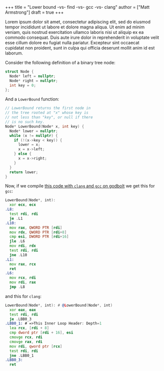 +++
title = "Lower bound -vs- find -vs- gcc -vs- clang"
author = ["Matt Armstrong"]
draft = true
+++

Lorem ipsum dolor sit amet, consectetur adipiscing elit, sed do eiusmod
tempor incididunt ut labore et dolore magna aliqua. Ut enim ad minim
veniam, quis nostrud exercitation ullamco laboris nisi ut aliquip ex ea
commodo consequat. Duis aute irure dolor in reprehenderit in voluptate
velit esse cillum dolore eu fugiat nulla pariatur. Excepteur sint occaecat
cupidatat non proident, sunt in culpa qui officia deserunt mollit anim id
est laborum.

Consider the following definition of a binary tree node:

```c++
struct Node {
  Node* left = nullptr;
  Node* right = nullptr;
  int key = 0;
};
```

And a `LowerBound` function:

```c++
// LowerBound returns the first node in
// the tree rooted at "x" whose key is
// not less than "key", or null if there
// is no such key.
Node* LowerBound(Node* x, int key) {
  Node* lower = nullptr;
  while (x != nullptr) {
    if (!(x->key < key)) {
      lower = x;
      x = x->left;
    } else {
      x = x->right;
    }
  }
  return lower;
}
```

Now, if we compile [this code with `clang` and `gcc` on godbolt](https://godbolt.org/#z:OYLghAFBqd5QCxAYwPYBMCmBRdBLAF1QCcAaPECAMzwBtMA7AQwFtMQByARg9KtQYEAysib0QXACx8BBAKoBnTAAUAHpwAMvAFYTStJg1DIApACYAQuYukl9ZATwDKjdAGFUtAK4sGEgOykrgAyeAyYAHI%2BAEaYxCAAzKQADqgKhE4MHt6%2BASlpGQKh4VEssfFJdpgOmUIETMQE2T5%2BXIFVNQJ1DQTFkTFxibb1jc25bcM9faXliQCUtqhexMjsHAD06wDUERiYW3gKW0xb0WENAJ5bBMSY%2Bwx7AHRbWwCSBFsITEcECJgmGgAgpstl4FF4xFt6FQPoZ0FtiHhgAgPrQwgBrI5w44MAHA7ZhAiYYDESHozAXR54hQ3LwOHZ7LYmfxWIEvF67LAAKihmBhTISABEtgwvLRaMkbiYEqzAeyGdyEUiUQLhaLxZLiNLZfLCVtyVdpcKNNq8czBaagXiQcFUAB3OIWJYMeG3AjLBg/P5bGjEGkixlha3bX77G53BGoVBE%2BFMD7mMyqBNbO0INL7A0HBTBgOozAKL2GJlmMwGhOkLYkEVi2gHKjXP63HOHANbcHIBD6ilUoGczA820O4hOrwuiB9nmqCt6g1zJksvEcvY82j2uKq6saqUyxcphB0fYQVRbMBgI2biU3OfMnXsvD1iCno8AWml2Ez0rcXYuc2vC7Z8pQmuxAbkmO4AfKx7nqor4JNg0IEJacrsuaWyYLQSjzrekGgbB2CIsiiHgchLzmruZEAW6HpAUOSHmhwCy0JwACsvB%2BBwWikKgnBuNY1htksKz7OYCQ8KQBCaAxCzoiAkgAGyPP4kjMRoACcAAcGgJKpZhcMxcmqfonCSGxklcZwvAKCAGjiZJCxwLAMCICgqAsMkB5kBQEBoG5HkgMAXAlnwdBEn6lDRGZZzMMQFycGJPlsIIADyDC0LFHG8FgLCGMA4gZaQ%2BC3DUABu%2BZmZgqjVF4RJxbwhLoWZaLRKSMUeFgZk3HgLC1QsVAGMACgAGp4JgdpJckjC1TIggiGI7BSNN8hKGoZm6Fw%2Bg5SgfGWPoeDRFZsDMGwICxAwHbZcQ6KkKV8TcHJPC/lxkqZFZHDPklZhbM%2BNLoEapiWNYZicR0jjOBArhjK0QQutMAzxOtqTpKDWSeC0eiI4UDCw2UgzrSDtQjE0qPjLY6HVMj3SNNjsx44TkN6DSUxhP0OPwwsCiCasejhmsD1GRwrGkOxnHcRwqjqXJz5yZIWzAMgyBbIFjyfRAvEAztWy4IQVYietWweL59Agbrcy8BJGWPTJ8mPOpzH6f4XBcBp/jqWY/MmaQ3XKY8qkaQk6mibbgXMQkGhyULZmi5Z1m2RbpAOc5PnuUb5CUEnfnIAYRh6RoNk0LQoVWRAEX5VFlxTQljAEClaVmVlOV5ZxhXk3gpWvZxFVVTV3B1YIDX5U1LUXG1aycZ13U971/VDSNY0TexYn8DNojiAtS9LSo6j5bobtZ8Y202E1B0QAsqDPQIr3vZ930EL9Qr/VYlhA5ZZOdH44MuvT60hMzMy4/kSNMhfwAZjam/98ZdDpsTKGECGCU16L/OGDMoE5BgYTMBbNFjLC5utHmPV%2BaC2FrwUW4tJbSy2JnHKitmKPA0LQrYqsD4Vi1kQY2ZhRIVgNsndcIkzCm1jloR6fwmBYHiCfd2vBurMUkLQjQXB7pyXUlIdSSkDLSCIeZDg0cbLm0EdJEAIdlbSNUnI1SckNAu0kBwpiHAEimXylHARUl%2BZmHsSLCyTjHo3XSM4SQQA%3D%3D) we get this for `gcc`:

```asm
LowerBound(Node*, int):
  xor ecx, ecx
.L8:
  test rdi, rdi
  je .L1
.L10:
  mov rax, QWORD PTR [rdi]
  mov rdx, QWORD PTR [rdi+8]
  cmp esi, DWORD PTR [rdi+16]
  jle .L6
  mov rdi, rdx
  test rdi, rdi
  jne .L10
.L1:
  mov rax, rcx
  ret
.L6:
  mov rcx, rdi
  mov rdi, rax
  jmp .L8
```

and this for `clang`:

```asm
LowerBound(Node*, int): # @LowerBound(Node*, int)
  xor eax, eax
  test rdi, rdi
  je .LBB0_3
.LBB0_1: # =>This Inner Loop Header: Depth=1
  lea rcx, [rdi + 8]
  cmp dword ptr [rdi + 16], esi
  cmovge rcx, rdi
  cmovge rax, rdi
  mov rdi, qword ptr [rcx]
  test rdi, rdi
  jne .LBB0_1
.LBB0_3:
  ret
```
